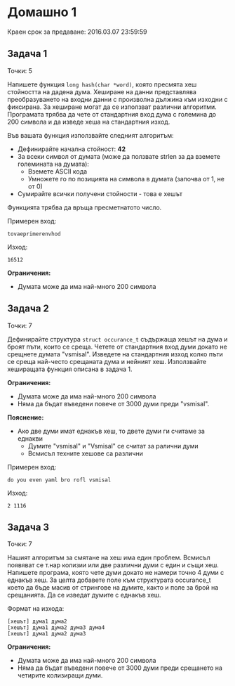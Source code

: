 Домашно 1
===

Краен срок за предаване: 2016.03.07 23:59:59

Задача 1
---
Точки: 5

Напишете функция `long hash(char *word)`, която пресмята хеш стойността на дадена дума. Хеширане на данни представлява преобразуването на входни данни с произволна дължина към изходни с фиксирана. За хеширане могат да се използват различни алгоритми. Програмата трябва да чете от стандартния вход дума с големина до 200 символа и да изведе хеша на стандартния изход.

Във вашата функция използвайте следният алгоритъм:
- Дефинирайте начална стойност: **42**
- За всеки символ от думата (може да ползвате strlen за да вземете големината на думата):
  - Вземете ASCII кода
  - Умножете го по позицията на символа в думата (започва от 1, не от 0)
- Сумирайте всички получени стойности - това е хешът

Функцията трябва да връща пресметнатото число.

Примерен вход:
```
tovaeprimerenvhod
```
Изход:
```
16512
```
**Ограничения:**
- Думата може да има най-много 200 символа

Задача 2
---
Точки: 7

Дефинирайте структура `struct occurance_t` съдържаща хешът на дума и броят пъти, които се среща.
Четете от стандартния вход думи докато не срещнете думата "vsmisal". Изведете на стандартния изход колко пъти се среща най-често срещаната дума и нейният хеш. Използвайте хеширащата функция описана в задача 1.

**Ограничения:**
- Думата може да има най-много 200 символа
- Няма да бъдат въведени повече от 3000 думи преди "vsmisal".

**Пояснение:**
- Ако две думи имат еднакъв хеш, то двете думи ги считаме за еднакви
  - Думите "vsmisal" и "Vsmisal" се считат за ралични думи
  - Всмисъл техните хешове са различни


Примерен вход:
```
do you even yaml bro rofl vsmisal
```
Изход:
```
2 1116
```

Задача 3
---
Точки: 7

Нашият алгоритъм за смятане на хеш има един проблем. Всмисъл появяват се т.нар колизии или две различни думи с един и същи хеш. Напишете програма, която чете думи докато не намери точно 4 думи с еднакъв хеш. За целта добавете поле към структурата occurance_t което да бъде масив от стрингове на думите, както и поле за брой на срещанията.
Да се изведат думите с еднакъв хеш.

Формат на изхода:
```
[хешът] дума1 дума2
[хешът] дума1 дума2 дума3 дума4
[хешът] дума1 дума2 дума3
```

**Ограничения:**
- Думата може да има най-много 200 символа
- Няма да бъдат въведени повече от 3000 думи преди срещането на четирите колизиращи думи.
